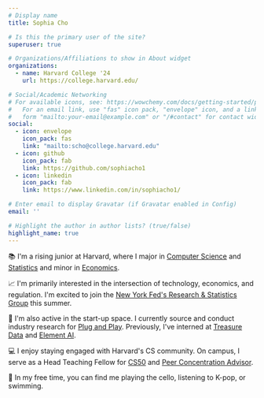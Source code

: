 ```yaml
---
# Display name
title: Sophia Cho

# Is this the primary user of the site?
superuser: true

# Organizations/Affiliations to show in About widget
organizations:
  - name: Harvard College '24
    url: https://college.harvard.edu/

# Social/Academic Networking
# For available icons, see: https://wowchemy.com/docs/getting-started/page-builder/#icons
#   For an email link, use "fas" icon pack, "envelope" icon, and a link in the
#   form "mailto:your-email@example.com" or "/#contact" for contact widget.
social:
  - icon: envelope
    icon_pack: fas
    link: "mailto:scho@college.harvard.edu"
  - icon: github
    icon_pack: fab
    link: https://github.com/sophiacho1
  - icon: linkedin
    icon_pack: fab
    link: https://www.linkedin.com/in/sophiacho1/

# Enter email to display Gravatar (if Gravatar enabled in Config)
email: ''

# Highlight the author in author lists? (true/false)
highlight_name: true
---
```


&#128218; I'm a rising junior at Harvard, where I major in <a href="https://www.seas.harvard.edu/computer-science/undergraduate-program" target="_blank">Computer Science</a> and <a href="https://statistics.fas.harvard.edu/undergraduate" target="_blank">Statistics</a> and minor in <a href="https://economics.harvard.edu/undergraduate" target="_blank">Economics</a>.

&#128200; I'm primarily interested in the intersection of technology, economics, and regulation. I'm excited to join the <a href="https://www.newyorkfed.org/aboutthefed/org_rsg.html" target="_blank">New York Fed's Research & Statistics Group</a> this summer.

&#128640; I'm also active in the start-up space. I currently source and conduct industry research for <a href="https://www.plugandplaytechcenter.com/" target="_blank">Plug and Play</a>. Previously, I've interned at <a href="https://www.treasuredata.com/" target="_blank">Treasure Data</a> and <a href="https://www.elementai.com/" target="_blank">Element AI</a>.

&#128187; I enjoy staying engaged with Harvard's CS community. On campus, I serve as a Head Teaching Fellow for <a href="https://cs50.harvard.edu/college/2022/fall/" target="_blank">CS50</a> and <a href="https://csadvising.seas.harvard.edu/advising/pca/" target="_blank">Peer Concentration Advisor</a>.

&#127880; In my free time, you can find me playing the cello, listening to K-pop, or swimming.
